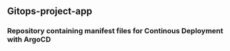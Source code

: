 ## Gitops-project-app
### Repository containing manifest files for Continous Deployment with ArgoCD
